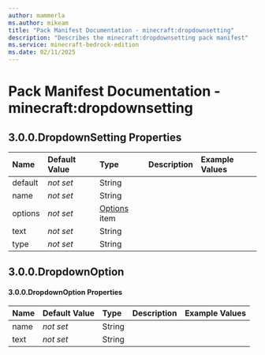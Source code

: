 ```yaml
---
author: mammerla
ms.author: mikeam
title: "Pack Manifest Documentation - minecraft:dropdownsetting"
description: "Describes the minecraft:dropdownsetting pack manifest"
ms.service: minecraft-bedrock-edition
ms.date: 02/11/2025 
---
```


# Pack Manifest Documentation - minecraft:dropdownsetting


## 3.0.0.DropdownSetting Properties

|Name       |Default Value |Type |Description |Example Values |
|:----------|:-------------|:----|:-----------|:------------- |
| default | *not set* | String |  |  | 
| name | *not set* | String |  |  | 
| options | *not set* | [Options](#3.0.0.dropdownoption) item |  |  | 
| text | *not set* | String |  |  | 
| type | *not set* | String |  |  | 

## 3.0.0.DropdownOption

#### 3.0.0.DropdownOption Properties

|Name       |Default Value |Type |Description |Example Values |
|:----------|:-------------|:----|:-----------|:------------- |
| name | *not set* | String |  |  | 
| text | *not set* | String |  |  | 